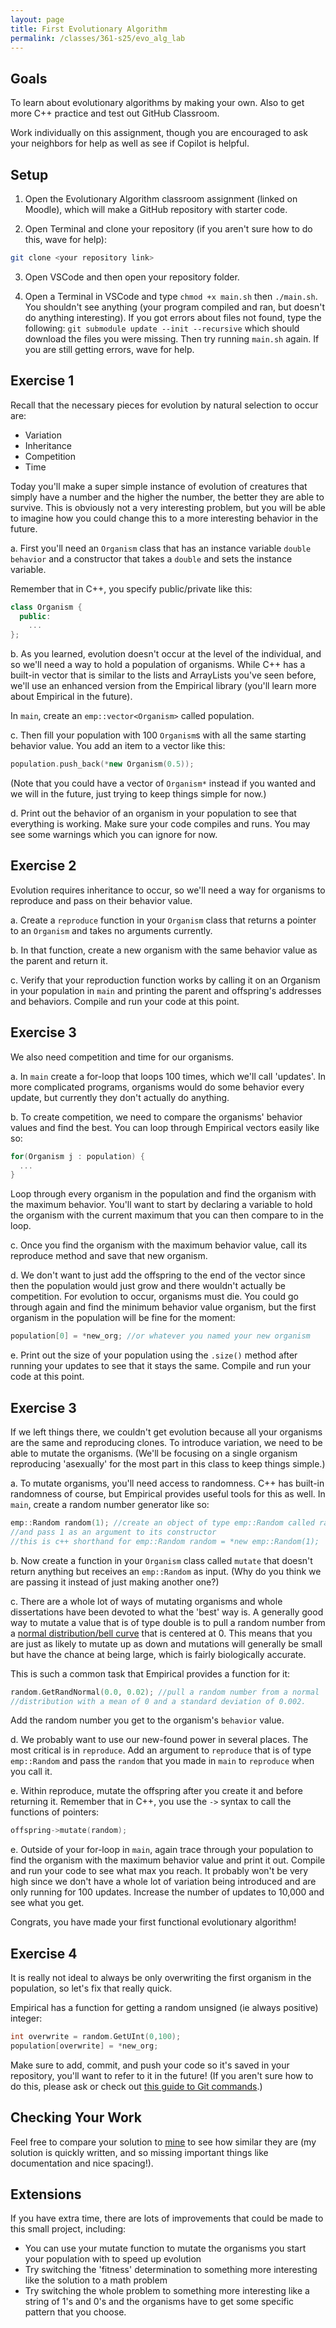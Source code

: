 ```yaml
---
layout: page
title: First Evolutionary Algorithm
permalink: /classes/361-s25/evo_alg_lab
---
```


## Goals
To learn about evolutionary algorithms by making your own. Also to get more C++ practice and test out GitHub Classroom.

Work individually on this assignment, though you are encouraged to ask your neighbors for help as well as see if Copilot is helpful.

## Setup
1. Open the Evolutionary Algorithm classroom assignment (linked on Moodle), which will make a GitHub repository with starter code.

2. Open Terminal and clone your repository (if you aren't sure how to do this, wave for help):
```bash
git clone <your repository link>
```

3. Open VSCode and then open your repository folder. 

4. Open a Terminal in VSCode and type `chmod +x main.sh` then `./main.sh`. You shouldn't see anything (your program compiled and ran, but doesn't do anything interesting). If you got errors about files not found, type the following: `git submodule update --init --recursive` which should download the files you were missing. Then try running `main.sh` again. If you are still getting errors, wave for help.

## Exercise 1
Recall that the necessary pieces for evolution by natural selection to occur are:
* Variation
* Inheritance
* Competition
* Time

Today you'll make a super simple instance of evolution of creatures that simply have a number and the higher the number, the better they are able to survive. This is obviously not a very interesting problem, but you will be able to imagine how you could change this to a more interesting behavior in the future.

a. First you'll need an `Organism` class that has an instance variable `double behavior` and a constructor that takes a `double` and sets the instance variable.

Remember that in C++, you specify public/private like this:
```cpp
class Organism {
  public:
    ...
};
```

b. As you learned, evolution doesn't occur at the level of the individual, and so we'll need a way to hold a population of organisms. While C++ has a built-in vector that is similar to the lists and ArrayLists you've seen before, we'll use an enhanced version from the Empirical library (you'll learn more about Empirical in the future).

In `main`, create an `emp::vector<Organism>` called population.

c. Then fill your population with 100 `Organism`s with all the same starting behavior value. You add an item to a vector like this:
```cpp
population.push_back(*new Organism(0.5));
```

(Note that you could have a vector of `Organism*` instead if you wanted and we will in the future, just trying to keep things simple for now.)

d. Print out the behavior of an organism in your population to see that everything is working. Make sure your code compiles and runs. You may see some warnings which you can ignore for now. 

## Exercise 2
Evolution requires inheritance to occur, so we'll need a way for organisms to reproduce and pass on their behavior value.

a. Create a `reproduce` function in your `Organism` class that returns a pointer to an `Organism` and takes no arguments currently.

b. In that function, create a new organism with the same behavior value as the parent and return it.

c. Verify that your reproduction function works by calling it on an Organism in your population in `main` and printing the parent and offspring's addresses and behaviors. Compile and run your code at this point.

## Exercise 3
We also need competition and time for our organisms.

a. In `main` create a for-loop that loops 100 times, which we'll call 'updates'. In more complicated programs, organisms would do some behavior every update, but currently they don't actually do anything.

b. To create competition, we need to compare the organisms' behavior values and find the best. You can loop through Empirical vectors easily like so:
```cpp
for(Organism j : population) {
  ...
}
```

Loop through every organism in the population and find the organism with the maximum behavior. You'll want to start by declaring a variable to hold the organism with the current maximum that you can then compare to in the loop.

c. Once you find the organism with the maximum behavior value, call its reproduce method and save that new organism.

d. We don't want to just add the offspring to the end of the vector since then the population would just grow and there wouldn't actually be competition. For evolution to occur, organisms must die. You could go through again and find the minimum behavior value organism, but the first organism in the population will be fine for the moment:
```cpp
population[0] = *new_org; //or whatever you named your new organism
```

e. Print out the size of your population using the `.size()` method after running your updates to see that it stays the same. Compile and run your code at this point.

## Exercise 3
If we left things there, we couldn't get evolution because all your organisms are the same and reproducing clones. To introduce variation, we need to be able to mutate the organisms. (We'll be focusing on a single organism reproducing 'asexually' for the most part in this class to keep things simple.)

a. To mutate organisms, you'll need access to randomness. C++ has built-in randomness of course, but Empirical provides useful tools for this as well. In `main`, create a random number generator like so:
```cpp
emp::Random random(1); //create an object of type emp::Random called random
//and pass 1 as an argument to its constructor
//this is c++ shorthand for emp::Random random = *new emp::Random(1);
```

b. Now create a function in your `Organism` class called `mutate` that doesn't return anything but receives an `emp::Random` as input. (Why do you think we are passing it instead of just making another one?)

c. There are a whole lot of ways of mutating organisms and whole dissertations have been devoted to what the 'best' way is. A generally good way to mutate a value that is of type double is to pull a random number from a [normal distribution/bell curve](https://en.wikipedia.org/wiki/Normal_distribution) that is centered at 0. This means that you are just as likely to mutate up as down and mutations will generally be small but have the chance at being large, which is fairly biologically accurate.

This is such a common task that Empirical provides a function for it:
```cpp
random.GetRandNormal(0.0, 0.02); //pull a random number from a normal
//distribution with a mean of 0 and a standard deviation of 0.002.
```
Add the random number you get to the organism's `behavior` value.

d. We probably want to use our new-found power in several places. The most critical is in `reproduce`. Add an argument to `reproduce` that is of type `emp::Random` and pass the `random` that you made in `main` to `reproduce` when you call it. 

e. Within reproduce, mutate the offspring after you create it and before returning it. Remember that in C++, you use the `->` syntax to call the functions of pointers:
```cpp
offspring->mutate(random);
```

e. Outside of your for-loop in `main`, again trace through your population to find the organism with the maximum behavior value and print it out. Compile and run your code to see what max you reach. It probably won't be very high since we don't have a whole lot of variation being introduced and are only running for 100 updates. Increase the number of updates to 10,000 and see what you get.

Congrats, you have made your first functional evolutionary algorithm!

## Exercise 4
It is really not ideal to always be only overwriting the first organism in the population, so let's fix that really quick.

Empirical has a function for getting a random unsigned (ie always positive) integer:
```cpp
int overwrite = random.GetUInt(0,100);
population[overwrite] = *new_org;
```

Make sure to add, commit, and push your code so it's saved in your repository, you'll want to refer to it in the future! (If you aren't sure how to do this, please ask or check out [this guide to Git commands](https://www.freecodecamp.org/news/learn-the-basics-of-git-in-under-10-minutes-da548267cc91/).)

## Checking Your Work
Feel free to compare your solution to [mine](evo-alg-solution.cpp) to see how similar they are (my solution is quickly written, and so missing important things like documentation and nice spacing!).

## Extensions
If you have extra time, there are lots of improvements that could be made to this small project, including:
* You can use your mutate function to mutate the organisms you start your population with to speed up evolution
* Try switching the 'fitness' determination to something more interesting like the solution to a math problem
* Try switching the whole problem to something more interesting like a string of 1's and 0's and the organisms have to get some specific pattern that you choose.




